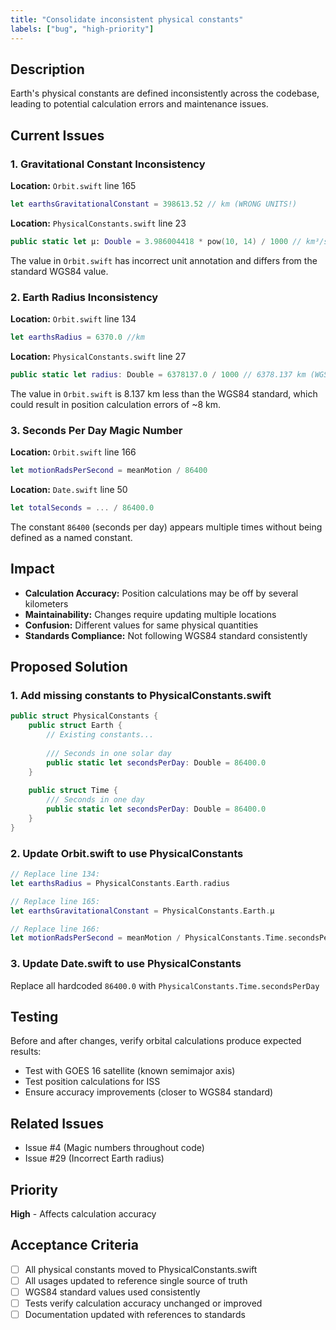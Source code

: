 ```yaml
---
title: "Consolidate inconsistent physical constants"
labels: ["bug", "high-priority"]
---
```


## Description

Earth's physical constants are defined inconsistently across the codebase, leading to potential calculation errors and maintenance issues.

## Current Issues

### 1. Gravitational Constant Inconsistency

**Location:** `Orbit.swift` line 165
```swift
let earthsGravitationalConstant = 398613.52 // km (WRONG UNITS!)
```

**Location:** `PhysicalConstants.swift` line 23
```swift
public static let µ: Double = 3.986004418 * pow(10, 14) / 1000 // km³/s²
```

The value in `Orbit.swift` has incorrect unit annotation and differs from the standard WGS84 value.

### 2. Earth Radius Inconsistency

**Location:** `Orbit.swift` line 134
```swift
let earthsRadius = 6370.0 //km
```

**Location:** `PhysicalConstants.swift` line 27
```swift
public static let radius: Double = 6378137.0 / 1000 // 6378.137 km (WGS84)
```

The value in `Orbit.swift` is 8.137 km less than the WGS84 standard, which could result in position calculation errors of ~8 km.

### 3. Seconds Per Day Magic Number

**Location:** `Orbit.swift` line 166
```swift
let motionRadsPerSecond = meanMotion / 86400
```

**Location:** `Date.swift` line 50
```swift
let totalSeconds = ... / 86400.0
```

The constant `86400` (seconds per day) appears multiple times without being defined as a named constant.

## Impact

- **Calculation Accuracy:** Position calculations may be off by several kilometers
- **Maintainability:** Changes require updating multiple locations
- **Confusion:** Different values for same physical quantities
- **Standards Compliance:** Not following WGS84 standard consistently

## Proposed Solution

### 1. Add missing constants to PhysicalConstants.swift

```swift
public struct PhysicalConstants {
    public struct Earth {
        // Existing constants...
        
        /// Seconds in one solar day
        public static let secondsPerDay: Double = 86400.0
    }
    
    public struct Time {
        /// Seconds in one day
        public static let secondsPerDay: Double = 86400.0
    }
}
```

### 2. Update Orbit.swift to use PhysicalConstants

```swift
// Replace line 134:
let earthsRadius = PhysicalConstants.Earth.radius

// Replace line 165:
let earthsGravitationalConstant = PhysicalConstants.Earth.µ

// Replace line 166:
let motionRadsPerSecond = meanMotion / PhysicalConstants.Time.secondsPerDay
```

### 3. Update Date.swift to use PhysicalConstants

Replace all hardcoded `86400.0` with `PhysicalConstants.Time.secondsPerDay`

## Testing

Before and after changes, verify orbital calculations produce expected results:
- Test with GOES 16 satellite (known semimajor axis)
- Test position calculations for ISS
- Ensure accuracy improvements (closer to WGS84 standard)

## Related Issues

- Issue #4 (Magic numbers throughout code)
- Issue #29 (Incorrect Earth radius)

## Priority

**High** - Affects calculation accuracy

## Acceptance Criteria

- [ ] All physical constants moved to PhysicalConstants.swift
- [ ] All usages updated to reference single source of truth
- [ ] WGS84 standard values used consistently
- [ ] Tests verify calculation accuracy unchanged or improved
- [ ] Documentation updated with references to standards
